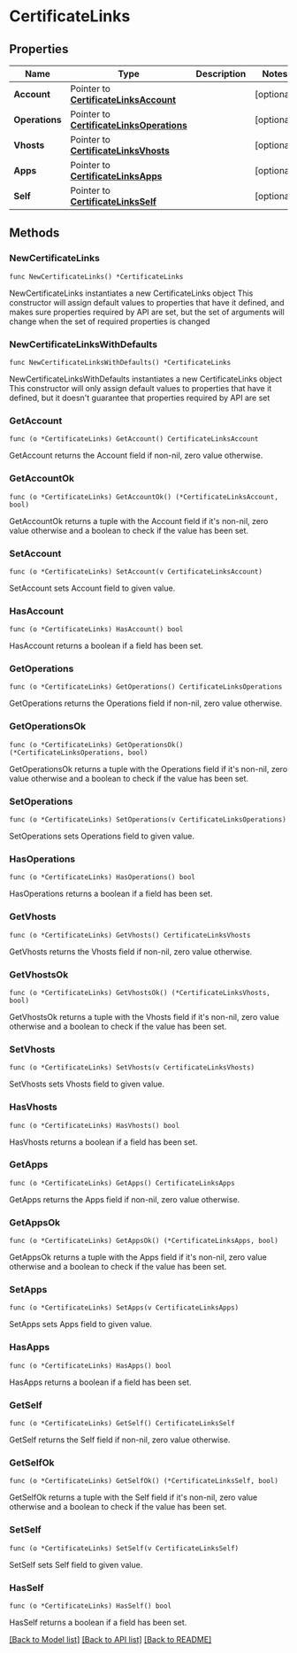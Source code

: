 # CertificateLinks

## Properties

Name | Type | Description | Notes
------------ | ------------- | ------------- | -------------
**Account** | Pointer to [**CertificateLinksAccount**](CertificateLinksAccount.md) |  | [optional] 
**Operations** | Pointer to [**CertificateLinksOperations**](CertificateLinksOperations.md) |  | [optional] 
**Vhosts** | Pointer to [**CertificateLinksVhosts**](CertificateLinksVhosts.md) |  | [optional] 
**Apps** | Pointer to [**CertificateLinksApps**](CertificateLinksApps.md) |  | [optional] 
**Self** | Pointer to [**CertificateLinksSelf**](CertificateLinksSelf.md) |  | [optional] 

## Methods

### NewCertificateLinks

`func NewCertificateLinks() *CertificateLinks`

NewCertificateLinks instantiates a new CertificateLinks object
This constructor will assign default values to properties that have it defined,
and makes sure properties required by API are set, but the set of arguments
will change when the set of required properties is changed

### NewCertificateLinksWithDefaults

`func NewCertificateLinksWithDefaults() *CertificateLinks`

NewCertificateLinksWithDefaults instantiates a new CertificateLinks object
This constructor will only assign default values to properties that have it defined,
but it doesn't guarantee that properties required by API are set

### GetAccount

`func (o *CertificateLinks) GetAccount() CertificateLinksAccount`

GetAccount returns the Account field if non-nil, zero value otherwise.

### GetAccountOk

`func (o *CertificateLinks) GetAccountOk() (*CertificateLinksAccount, bool)`

GetAccountOk returns a tuple with the Account field if it's non-nil, zero value otherwise
and a boolean to check if the value has been set.

### SetAccount

`func (o *CertificateLinks) SetAccount(v CertificateLinksAccount)`

SetAccount sets Account field to given value.

### HasAccount

`func (o *CertificateLinks) HasAccount() bool`

HasAccount returns a boolean if a field has been set.

### GetOperations

`func (o *CertificateLinks) GetOperations() CertificateLinksOperations`

GetOperations returns the Operations field if non-nil, zero value otherwise.

### GetOperationsOk

`func (o *CertificateLinks) GetOperationsOk() (*CertificateLinksOperations, bool)`

GetOperationsOk returns a tuple with the Operations field if it's non-nil, zero value otherwise
and a boolean to check if the value has been set.

### SetOperations

`func (o *CertificateLinks) SetOperations(v CertificateLinksOperations)`

SetOperations sets Operations field to given value.

### HasOperations

`func (o *CertificateLinks) HasOperations() bool`

HasOperations returns a boolean if a field has been set.

### GetVhosts

`func (o *CertificateLinks) GetVhosts() CertificateLinksVhosts`

GetVhosts returns the Vhosts field if non-nil, zero value otherwise.

### GetVhostsOk

`func (o *CertificateLinks) GetVhostsOk() (*CertificateLinksVhosts, bool)`

GetVhostsOk returns a tuple with the Vhosts field if it's non-nil, zero value otherwise
and a boolean to check if the value has been set.

### SetVhosts

`func (o *CertificateLinks) SetVhosts(v CertificateLinksVhosts)`

SetVhosts sets Vhosts field to given value.

### HasVhosts

`func (o *CertificateLinks) HasVhosts() bool`

HasVhosts returns a boolean if a field has been set.

### GetApps

`func (o *CertificateLinks) GetApps() CertificateLinksApps`

GetApps returns the Apps field if non-nil, zero value otherwise.

### GetAppsOk

`func (o *CertificateLinks) GetAppsOk() (*CertificateLinksApps, bool)`

GetAppsOk returns a tuple with the Apps field if it's non-nil, zero value otherwise
and a boolean to check if the value has been set.

### SetApps

`func (o *CertificateLinks) SetApps(v CertificateLinksApps)`

SetApps sets Apps field to given value.

### HasApps

`func (o *CertificateLinks) HasApps() bool`

HasApps returns a boolean if a field has been set.

### GetSelf

`func (o *CertificateLinks) GetSelf() CertificateLinksSelf`

GetSelf returns the Self field if non-nil, zero value otherwise.

### GetSelfOk

`func (o *CertificateLinks) GetSelfOk() (*CertificateLinksSelf, bool)`

GetSelfOk returns a tuple with the Self field if it's non-nil, zero value otherwise
and a boolean to check if the value has been set.

### SetSelf

`func (o *CertificateLinks) SetSelf(v CertificateLinksSelf)`

SetSelf sets Self field to given value.

### HasSelf

`func (o *CertificateLinks) HasSelf() bool`

HasSelf returns a boolean if a field has been set.


[[Back to Model list]](../README.md#documentation-for-models) [[Back to API list]](../README.md#documentation-for-api-endpoints) [[Back to README]](../README.md)



